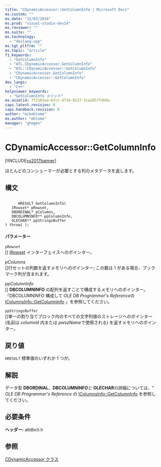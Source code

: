 ```yaml
---
title: "CDynamicAccessor::GetColumnInfo | Microsoft Docs"
ms.custom: ""
ms.date: "12/03/2016"
ms.prod: "visual-studio-dev14"
ms.reviewer: ""
ms.suite: ""
ms.technology: 
  - "devlang-cpp"
ms.tgt_pltfrm: ""
ms.topic: "article"
f1_keywords: 
  - "GetColumnInfo"
  - "ATL.CDynamicAccessor.GetColumnInfo"
  - "ATL::CDynamicAccessor::GetColumnInfo"
  - "CDynamicAccessor.GetColumnInfo"
  - "CDynamicAccessor::GetColumnInfo"
dev_langs: 
  - "C++"
helpviewer_keywords: 
  - "GetColumnInfo メソッド"
ms.assetid: 7f2102ea-b7cc-4714-812f-3ca2857f4b9a
caps.latest.revision: 8
caps.handback.revision: 8
author: "mikeblome"
ms.author: "mblome"
manager: "ghogen"
---
```

# CDynamicAccessor::GetColumnInfo
[!INCLUDE[vs2017banner](../../assembler/inline/includes/vs2017banner.md)]

ほとんどのコンシューマーが必要とする列のメタデータを返します。  
  
## 構文  
  
```  
  
      HRESULT GetColumnInfo(   
   IRowset* pRowset,   
   DBORDINAL* pColumns,   
   DBCOLUMNINFO** ppColumnInfo,   
   OLECHAR** ppStringsBuffer    
) throw( );  
```  
  
#### パラメーター  
 `pRowset`  
 \[\] [IRowset](https://msdn.microsoft.com/en-us/library/ms720986.aspx) インターフェイスへのポインター。  
  
 *pColumns*  
 \[\]行セットの列数を返すメモリへのポインター; この数は 1 がある場合、ブックマーク列が含まれます。  
  
 *ppColumnInfo*  
 \[\] **DBCOLUMNINFO** の配列を返すことで構成するメモリへのポインター。  「DBCOLUMNINFO 構成して *OLE DB Programmer's Reference*の [IColumnsInfo::GetColumnInfo](https://msdn.microsoft.com/en-us/library/ms722704.aspx) 」を参照してください。  
  
 `ppStringsBuffer`  
 \[\]単一の割り当てブロック内のすべての文字列値のストレージへのポインター \(名前は *columnid* 内または *pwszName*で使用される\) を返すメモリへのポインター。  
  
## 戻り値  
 `HRESULT` 標準値のいずれか 1 つが。  
  
## 解説  
 データ型 **DBORDINAL**、**DBCOLUMNINFO**と **OLECHAR**の詳細については、" *OLE DB Programmer's Reference* の [IColumnsInfo::GetColumnInfo](https://msdn.microsoft.com/en-us/library/ms722704.aspx) を参照してください。  
  
## 必要条件  
 **ヘッダー:** atldbcli.h  
  
## 参照  
 [CDynamicAccessor クラス](../../data/oledb/cdynamicaccessor-class.md)